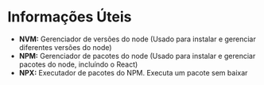 # Informações Úteis

- **NVM:** Gerenciador de versões do node (Usado para instalar e gerenciar diferentes versões do node)
- **NPM:** Gerenciador de pacotes do node (Usado para instalar e gerenciar pacotes do node, incluíndo o React)
- **NPX:** Executador de pacotes do NPM. Executa um pacote sem baixar
